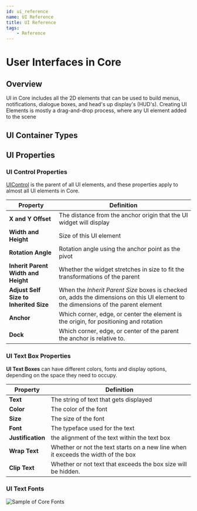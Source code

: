 ```yaml
---
id: ui_reference
name: UI Reference
title: UI Reference
tags:
    - Reference
---
```


# User Interfaces in Core

## Overview

UI in Core includes all the 2D elements that can be used to build menus, notifications, dialogue boxes, and head's up display's (HUD's). Creating UI Elements is mostly a drag-and-drop process, where any UI element added to the scene

## UI Container Types

<!-- TODO: Add examples and explanation -->

## UI Properties

### UI Control Properties

[UIControl](https://docs.coregames.com/api/uicontrol/) is the parent of all UI elements, and these properties apply to almost all UI elements in Core.

| Property | Definition |
| --- | --- |
| **X and Y Offset** | The distance from the anchor origin that the UI widget will display |
| **Width and Height** | Size of this UI element |
| **Rotation Angle** | Rotation angle using the anchor point as the pivot |
| **Inherit Parent Width and Height** | Whether the widget stretches in size to fit the transformations of the parent |
| **Adjust Self Size to Inherited Size** |  When the *Inherit Parent Size* boxes is checked on, adds the dimensions on this UI element to the dimensions of the parent element |
| **Anchor** | Which corner, edge, or center the element is the origin, for positioning and rotation |
| **Dock** | Which corner, edge, or center of the parent the anchor is relative to. |

### UI Text Box Properties

**UI Text Boxes** can have different colors, fonts and display options, depending on the space they need to occupy.

| Property | Definition |
| --- | --- |
| **Text** | The string of text that gets displayed |
| **Color** | The color of the font |
| **Size** | The size of the font |
| **Font** | The typeface used for the text |
| **Justification** | the alignment of the text within the text box |
| **Wrap Text** | Whether or not the text starts on a new line when it exceeds the width of the box |
| **Clip Text** | Whether or not text that exceeds the box size will be hidden. |

### UI Text Fonts

![Sample of Core Fonts]()
